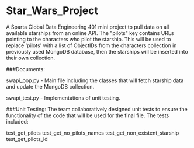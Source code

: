 # Star_Wars_Project

A Sparta Global Data Engineering 401 mini project to pull data on all available starships from an online API. The "pilots" key contains URLs pointing to the characters who pilot the starship. This will be used to replace 'pilots' with a list of ObjectIDs from the characters collection in previously used MongoDB database, then the starships will be inserted into their own collection.


###Documents: 

swapi_oop.py - Main file including the classes that will fetch starship data and update the MongoDB collection. 

swapi_test.py - Implementations of unit testing.





###Unit Testing:
The team collaboratively designed unit tests to ensure the functionality of the code that will be used for the final file. The tests included:

test_get_pilots
test_get_no_pilots_names
test_get_non_existent_starship
test_get_pilots_id
